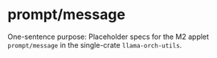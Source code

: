 # prompt/message

One-sentence purpose: Placeholder specs for the M2 applet `prompt/message` in the single-crate `llama-orch-utils`.
